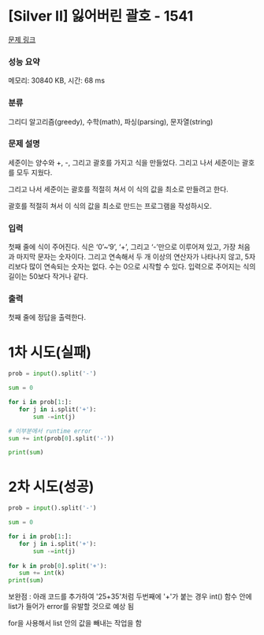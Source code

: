 # [Silver II] 잃어버린 괄호 - 1541 

[문제 링크](https://www.acmicpc.net/problem/1541) 

### 성능 요약

메모리: 30840 KB, 시간: 68 ms

### 분류

그리디 알고리즘(greedy), 수학(math), 파싱(parsing), 문자열(string)

### 문제 설명

<p>세준이는 양수와 +, -, 그리고 괄호를 가지고 식을 만들었다. 그리고 나서 세준이는 괄호를 모두 지웠다.</p>

<p>그리고 나서 세준이는 괄호를 적절히 쳐서 이 식의 값을 최소로 만들려고 한다.</p>

<p>괄호를 적절히 쳐서 이 식의 값을 최소로 만드는 프로그램을 작성하시오.</p>

### 입력 

 <p>첫째 줄에 식이 주어진다. 식은 ‘0’~‘9’, ‘+’, 그리고 ‘-’만으로 이루어져 있고, 가장 처음과 마지막 문자는 숫자이다. 그리고 연속해서 두 개 이상의 연산자가 나타나지 않고, 5자리보다 많이 연속되는 숫자는 없다. 수는 0으로 시작할 수 있다. 입력으로 주어지는 식의 길이는 50보다 작거나 같다.</p>

### 출력 

 <p>첫째 줄에 정답을 출력한다.</p>

 # 1차 시도(실패)

 ```python
prob = input().split('-')

sum = 0

for i in prob[1:]:
    for j in i.split('+'):
        sum -=int(j)

# 이부분에서 runtime error   
sum += int(prob[0].split('-'))

print(sum)
 ```

 # 2차 시도(성공)

 ```python
prob = input().split('-')

sum = 0

for i in prob[1:]:
    for j in i.split('+'):
        sum -=int(j)
        
for k in prob[0].split('+'):
    sum += int(k)
print(sum)
 ```

보완점 : 아래 코드를 추가하여 '25+35'처럼 두번째에 '+'가 붙는 경우 int() 함수 안에 list가 들어가 error를 유발할 것으로 예상 됨


for을 사용해서 list 안의 값을 빼내는 작업을 함 
